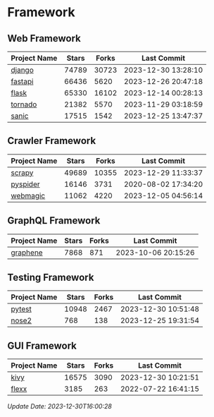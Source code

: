 # Framework

## Web Framework
| Project Name | Stars | Forks | Last Commit |
| ------------ | ----- | ----- | ----------- |
| [django](https://github.com/django/django) | 74789 | 30723 | 2023-12-30 13:28:10 |
| [fastapi](https://github.com/tiangolo/fastapi) | 66436 | 5620 | 2023-12-26 20:47:18 |
| [flask](https://github.com/pallets/flask) | 65330 | 16102 | 2023-12-14 00:28:13 |
| [tornado](https://github.com/tornadoweb/tornado) | 21382 | 5570 | 2023-11-29 03:18:59 |
| [sanic](https://github.com/sanic-org/sanic) | 17515 | 1542 | 2023-12-25 13:47:37 |

## Crawler Framework
| Project Name | Stars | Forks | Last Commit |
| ------------ | ----- | ----- | ----------- |
| [scrapy](https://github.com/scrapy/scrapy) | 49689 | 10355 | 2023-12-29 11:33:37 |
| [pyspider](https://github.com/binux/pyspider) | 16146 | 3731 | 2020-08-02 17:34:20 |
| [webmagic](https://github.com/code4craft/webmagic) | 11062 | 4220 | 2023-12-05 04:56:14 |

## GraphQL Framework
| Project Name | Stars | Forks | Last Commit |
| ------------ | ----- | ----- | ----------- |
| [graphene](https://github.com/graphql-python/graphene) | 7868 | 871 | 2023-10-06 20:15:26 |

## Testing Framework
| Project Name | Stars | Forks | Last Commit |
| ------------ | ----- | ----- | ----------- |
| [pytest](https://github.com/pytest-dev/pytest) | 10948 | 2467 | 2023-12-30 10:51:48 |
| [nose2](https://github.com/nose-devs/nose2) | 768 | 138 | 2023-12-25 19:31:54 |

## GUI Framework
| Project Name | Stars | Forks | Last Commit |
| ------------ | ----- | ----- | ----------- |
| [kivy](https://github.com/kivy/kivy) | 16575 | 3090 | 2023-12-30 10:21:51 |
| [flexx](https://github.com/flexxui/flexx) | 3185 | 263 | 2022-07-22 16:41:15 |

*Update Date: 2023-12-30T16:00:28*